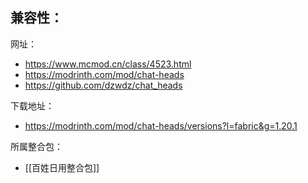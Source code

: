 兼容性：
- 

网址：
- https://www.mcmod.cn/class/4523.html
- https://modrinth.com/mod/chat-heads
- https://github.com/dzwdz/chat_heads

下载地址：
- https://modrinth.com/mod/chat-heads/versions?l=fabric&g=1.20.1

所属整合包：
- [[百姓日用整合包]]